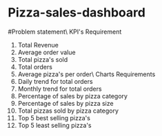 # Pizza-sales-dashboard
#Problem statement\\
KPI's Requirement 
1. Total Revenue
2. Average order value
3. Total pizza's sold
4. Total orders
5. Average pizza's per order\\
Charts Requirements
1. Daily trend for total orders
2. Monthly trend for total orders
3. Percentage of sales by pizza category
4. Percentage of sales by pizza size
5. Total pizzas sold by pizza category
6. Top 5 best selling pizza's
7. Top 5 least selling pizza's
